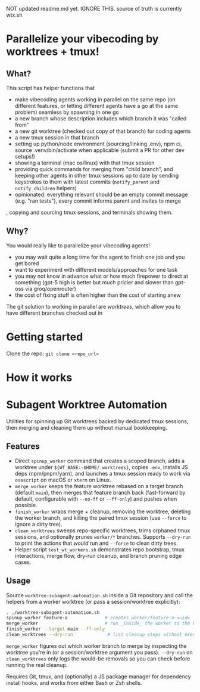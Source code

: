 NOT updated readme.md yet. IGNORE THIS. source of truth is currently wtx.sh

# Parallelize your vibecoding by worktrees + tmux!
## What?
This script has helper functions that
- make vibecoding agents working in parallel on the same repo (on different features, or letting different agents have a go at the same problem) seamless by spawning in one go
- a new branch whose description includes which branch it was "called from"
- a new git worktree (checked out copy of that branch) for coding agents
- a new tmux session in that branch
- setting up python/node environment (sourcing/linking .env), npm ci, source .venv/bin/activate when applicable (submit a PR for other dev setups!)
- showing a terminal (mac os/linux) with that tmux session
- providing quick commands for merging from "child branch", and keeping other agents in other tmux sessions up to date by sending keystrokes to them with latest commits (`notify_parent` and `notify_children` helpers)
- opinionated: everything relevant should be an empty commit message (e.g. "ran tests"), every commit informs parent and invites to merge


, copying and sourcing tmux sessions, and terminals showing them.
## Why?
You would really like to parallelize your vibecoding agents!
- you may wait quite a long time for the agent to finish one job and you get bored
- want to experiment with different models/approaches for one task
- you may not know in advance what or how much firepower to direct at something (gpt-5 high is better but much pricier and slower than gpt-oss via groq/openrouter)
- the cost of fixing stuff is often higher than the cost of starting anew

The git solution to working in parallel are _worktrees_, which allow you to have different branches checked out in 
# Getting started
Clone the repo: `git clone <repo_url>`
# How it works

# Subagent Worktree Automation


Utilities for spinning up Git worktrees backed by dedicated tmux sessions, then merging and cleaning them up without manual bookkeeping.

## Features
- Direct `spinup_worker` command that creates a scoped branch, adds a worktree under `${WT_BASE:-$HOME/.worktrees}`, copies `.env`, installs JS deps (npm/pnpm/yarn), and launches a tmux session ready to work via `osascript` on macOS or `xterm` on Linux.
- `merge_worker` keeps the feature worktree rebased on a target branch (default `main`), then merges that feature branch back (fast-forward by default, configurable with `--no-ff` or `--ff-only`) and pushes when possible.
- `finish_worker` wraps merge + cleanup, removing the worktree, deleting the worker branch, and killing the paired tmux session (use `--force` to ignore a dirty tree).
- `clean_worktrees` sweeps repo-specific worktrees, trims orphaned tmux sessions, and optionally prunes `worker/*` branches. Supports `--dry-run` to print the actions that _would_ run and `--force` to clean dirty trees.
- Helper script `test_wt_workers.sh` demonstrates repo bootstrap, tmux interactions, merge flow, dry-run cleanup, and branch pruning edge cases.

## Usage
Source `worktree-subagent-automation.sh` inside a Git repository and call the helpers from a worker worktree (or pass a session/worktree explicitly):

```sh
. ./worktree-subagent-automation.sh
spinup_worker feature-a              # creates worker/feature-a-<uid>
merge_worker                         # run _inside_ the worker so the branch/worktree can be inferred
finish_worker --target main --ff-only
clean_worktrees --dry-run             # list cleanup steps without executing them
```

`merge_worker` figures out which worker branch to merge by inspecting the worktree you're in (or a session/worktree argument you pass). `--dry-run` on `clean_worktrees` only logs the would-be removals so you can check before running the real cleanup.

Requires Git, tmux, and (optionally) a JS package manager for dependency install hooks, and works from either Bash or Zsh shells.
